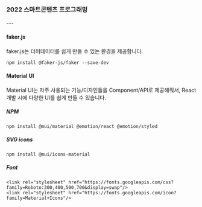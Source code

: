 <h3>2022 스마트콘텐츠 프로그래밍</h3>
---

#### faker.js
faker.js는 더미데이터를 쉽게 만들 수 있는 환경을 제공합니다.
```
npm install @faker-js/faker --save-dev
```

#### Material UI
Material UI는 자주 사용되는 기능/디자인들을 Component/API로 제공해줘서, React 개발 시에 다양한 UI를 쉽게 만들 수 있습니다. 
##### NPM
```
npm install @mui/material @emotion/react @emotion/styled
```

##### SVG icons
```
npm install @mui/icons-material
```

##### Font
```
<link rel="stylesheet" href="https://fonts.googleapis.com/css?family=Roboto:300,400,500,700&display=swap"/>
<link rel="stylesheet" href="https://fonts.googleapis.com/icon?family=Material+Icons"/>
```
